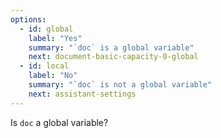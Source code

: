 ```yaml
---
options:
  - id: global
    label: "Yes"
    summary: "`doc` is a global variable"
    next: document-basic-capacity-0-global
  - id: local
    label: "No"
    summary: "`doc` is not a global variable"
    next: assistant-settings
--- 
```


Is `doc` a global variable?